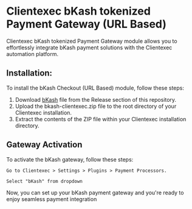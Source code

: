 # **Clientexec bKash tokenized Payment Gateway** (URL Based)

Clientexec bKash tokenized Payment Gateway module allows you to effortlessly integrate bKash payment solutions with the Clientexec automation platform.


## **Installation:**

To install the bKash Checkout (URL Based) module, follow these steps:

1) Download [bKash](https://github.com/flam3arafat/clientexec-bkash/tree/main/clientexec-bkash-main/plugins/gateways/bkash) file from the Release section of this repository.
2) Upload the bkash-clientexec.zip file to the root directory of your Clientexec installation.
3) Extract the contents of the ZIP file within your Clientexec installation directory. 

## **Gateway Activation**

To activate the bKash gateway, follow these steps:

    Go to Clientexec > Settings > Plugins > Payment Processors.

    Select "bKash" from dropdown

Now, you can set up your bKash payment gateway and you're ready to enjoy seamless payment integration
